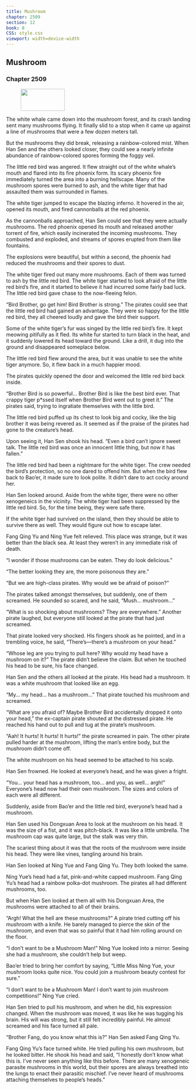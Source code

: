 ```yaml
---
title: Mushroom
chapter: 2509
section: 12
book: 8
CSS: style.css
viewport: width=device-width
---
```


## Mushroom

### Chapter 2509

<figure>
	<img src="../Images/gem.gif" alt="" id="gem" width="120" height="60" />
</figure>

The white whale came down into the mushroom forest, and its crash landing sent many mushrooms flying. It finally slid to a stop when it came up against a line of mushrooms that were a few dozen meters tall.

But the mushrooms they did break, releasing a rainbow-colored mist. When Han Sen and the others looked closer, they could see a nearly infinite abundance of rainbow-colored spores forming the foggy veil.

The little red bird was angered. It flew straight out of the white whale’s mouth and flared into its fire phoenix form. Its scary phoenix fire immediately turned the area into a burning hellscape. Many of the mushroom spores were burned to ash, and the white tiger that had assaulted them was surrounded in flames.

The white tiger jumped to escape the blazing inferno. It hovered in the air, opened its mouth, and fired cannonballs at the red phoenix.

As the cannonballs approached, Han Sen could see that they were actually mushrooms. The red phoenix opened its mouth and released another torrent of fire, which easily incinerated the incoming mushrooms. They combusted and exploded, and streams of spores erupted from them like fountains.

The explosions were beautiful, but within a second, the phoenix had reduced the mushrooms and their spores to dust.

The white tiger fired out many more mushrooms. Each of them was turned to ash by the little red bird. The white tiger started to look afraid of the little red bird’s fire, and it started to believe it had incurred some fairly bad luck. The little red bird gave chase to the now-fleeing felon.

“Bird Brother, go get him! Bird Brother is strong.” The pirates could see that the little red bird had gained an advantage. They were so happy for the little red bird, they all cheered loudly and gave the bird their support.

Some of the white tiger’s fur was singed by the little red bird’s fire. It kept meowing pitifully as it fled. Its white fur started to turn black in the heat, and it suddenly lowered its head toward the ground. Like a drill, it dug into the ground and disappeared someplace below.

The little red bird flew around the area, but it was unable to see the white tiger anymore. So, it flew back in a much happier mood.

The pirates quickly opened the door and welcomed the little red bird back inside.

“Brother Bird is so powerful… Brother Bird is like the best bird ever. That crappy tiger p*ssed itself when Brother Bird went out to greet it.” The pirates said, trying to ingratiate themselves with the little bird.

The little red bird puffed up its chest to look big and cocky, like the big brother it was being revered as. It seemed as if the praise of the pirates had gone to the creature’s head.

Upon seeing it, Han Sen shook his head. “Even a bird can’t ignore sweet talk. The little red bird was once an innocent little thing, but now it has fallen.”

The little red bird had been a nightmare for the white tiger. The crew needed the bird’s protection, so no one dared to offend him. But when the bird flew back to Bao’er, it made sure to look polite. It didn’t dare to act cocky around her.

Han Sen looked around. Aside from the white tiger, there were no other xenogeneics in the vicinity. The white tiger had been suppressed by the little red bird. So, for the time being, they were safe there.

If the white tiger had survived on the island, then they should be able to survive there as well. They would figure out how to escape later.

Fang Qing Yu and Ning Yue felt relieved. This place was strange, but it was better than the black sea. At least they weren’t in any immediate risk of death.

“I wonder if those mushrooms can be eaten. They do look delicious.”

“The better looking they are, the more poisonous they are.”

“But we are high-class pirates. Why would we be afraid of poison?”

The pirates talked amongst themselves, but suddenly, one of them screamed. He sounded so scared, and he said, “Mush… mushroom…”

“What is so shocking about mushrooms? They are everywhere.” Another pirate laughed, but everyone still looked at the pirate that had just screamed.

That pirate looked very shocked. His fingers shook as he pointed, and in a trembling voice, he said, “There’s—there’s a mushroom on your head.”

“Whose leg are you trying to pull here? Why would my head have a mushroom on it?” The pirate didn’t believe the claim. But when he touched his head to be sure, his face changed.

Han Sen and the others all looked at the pirate. His head had a mushroom. It was a white mushroom that looked like an egg.

“My… my head… has a mushroom…” That pirate touched his mushroom and screamed.

“What are you afraid of? Maybe Brother Bird accidentally dropped it onto your head,” the ex-captain pirate shouted at the distressed pirate. He reached his hand out to pull and tug at the pirate’s mushroom.

“Aah! It hurts! It hurts! It hurts!” the pirate screamed in pain. The other pirate pulled harder at the mushroom, lifting the man’s entire body, but the mushroom didn’t come off.

The white mushroom on his head seemed to be attached to his scalp.

Han Sen frowned. He looked at everyone’s head, and he was given a fright.

“You… your head has a mushroom, too… and you, as well… argh!” Everyone’s head now had their own mushroom. The sizes and colors of each were all different.

Suddenly, aside from Bao’er and the little red bird, everyone’s head had a mushroom.

Han Sen used his Dongxuan Area to look at the mushroom on his head. It was the size of a fist, and it was pitch-black. It was like a little umbrella. The mushroom cap was quite large, but the stalk was very thin.

The scariest thing about it was that the roots of the mushroom were inside his head. They were like vines, tangling around his brain.

Han Sen looked at Ning Yue and Fang Qing Yu. They both looked the same.

Ning Yue’s head had a fat, pink-and-white capped mushroom. Fang Qing Yu’s head had a rainbow polka-dot mushroom. The pirates all had different mushrooms, too.

But when Han Sen looked at them all with his Dongxuan Area, the mushrooms were attached to all of their brains.

“Argh! What the hell are these mushrooms?” A pirate tried cutting off his mushroom with a knife. He barely managed to pierce the skin of the mushroom, and even that was so painful that it had him rolling around on the floor.

“I don’t want to be a Mushroom Man!” Ning Yue looked into a mirror. Seeing she had a mushroom, she couldn’t help but weep.

Bao’er tried to bring her comfort by saying, “Little Miss Ning Yue, your mushroom looks quite nice. You could join a mushroom beauty contest for sure.”

“I don’t want to be a Mushroom Man! I don’t want to join mushroom competitions!” Ning Yue cried.

Han Sen tried to pull his mushroom, and when he did, his expression changed. When the mushroom was moved, it was like he was tugging his brain. His will was strong, but it still felt incredibly painful. He almost screamed and his face turned all pale.

“Brother Fang, do you know what this is?” Han Sen asked Fang Qing Yu.

Fang Qing Yu’s face turned white. He tried pulling his own mushroom, but he looked bitter. He shook his head and said, “I honestly don’t know what this is. I’ve never seen anything like this before. There are many xenogeneic parasite mushrooms in this world, but their spores are always breathed into the lungs to enact their parasitic mischief. I’ve never heard of mushrooms attaching themselves to people’s heads.”